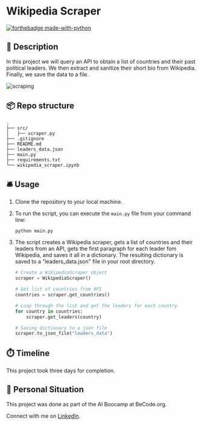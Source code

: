# Wikipedia Scraper
[![forthebadge made-with-python](https://ForTheBadge.com/images/badges/made-with-python.svg)](https://www.python.org/)


## 🏢 Description

In this project we will query an API to obtain a list of countries and their past political leaders. We then extract and sanitize their short bio from Wikipedia. Finally, we save the data to a file.

![scraping](https://media4.giphy.com/media/Xe02toxlUsztG7iQgb/giphy.gif?cid=ecf05e47lixeo6qe5y4ooabkh0hfdz0t1pio4h0qgbngjq0n&ep=v1_gifs_search&rid=giphy.gif&ct=g)

## 📦 Repo structure

```
.
├── src/
│   ├── scraper.py
├── .gitignore
├── README.md
├── leaders_data.json
├── main.py
├── requirements.txt
└── wikipedia_scraper.ipynb
```

## 🛎️ Usage

1. Clone the repository to your local machine.

2. To run the script, you can execute the `main.py` file from your command line:

    ```
    python main.py
    ```

3. The script creates a Wikipedia scraper, gets a list of countries and their leaders from an API, gets the first paragraph for each leader fom Wikipedia, and saves it all in a dictionary. The resulting dictionary is saved to a "leaders_data.json" file in your root directory. 

    ```python
    # Create a WikipediaScraper object
    scraper = WikipediaScraper()

    # Get list of countries from API
    countries = scraper.get_countries()

    # Loop through the list and get the leaders for each country
    for country in countries:
        scraper.get_leaders(country)

    # Saving dictionary to a json file
    scraper.to_json_file("leaders_data")
    ```
## ⏱️ Timeline

This project took three days for completion.

## 📌 Personal Situation
This project was done as part of the AI Boocamp at BeCode.org. 

Connect with me on [LinkedIn](https://www.linkedin.com/in/zelimkhan-jachichanov/).
